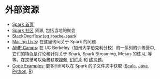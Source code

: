 # 外部资源

*   [Spark 首页](http://spark.apache.org)
*   [Spark 社区](http://spark.apache.org/community.html) 资源, 包括当地的聚会
*   [StackOverflow tag `apache-spark`](http://stackoverflow.com/questions/tagged/apache-spark)
*   [Mailing Lists](http://spark.apache.org/mailing-lists.html): 在这里询问关于 Spark 的问题
*   [AMP Camps](http://ampcamp.berkeley.edu/): 在 UC Berkeley（加州大学伯克利分校）的一系列的训练营中, 它们的特色是讨论和针对关于 Spark, Spark Streaming, Mesos 的练习, 等等。在这里可以免费获取[视频](http://ampcamp.berkeley.edu/6/), [幻灯片](http://ampcamp.berkeley.edu/6/) 和 [练习题](http://ampcamp.berkeley.edu/6/exercises/)。
*   [Code Examples](http://spark.apache.org/examples.html): 更多`示例`可以在 Spark 的子文件夹中获取 ([Scala](https://github.com/apache/spark/tree/master/examples/src/main/scala/org/apache/spark/examples), [Java](https://github.com/apache/spark/tree/master/examples/src/main/java/org/apache/spark/examples), [Python](https://github.com/apache/spark/tree/master/examples/src/main/python), [R](https://github.com/apache/spark/tree/master/examples/src/main/r))